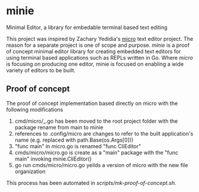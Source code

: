 
# minie

Minimal Editor, a library for embedable terminal based text editing

This project was inspired by Zachary Yedidia's [micro](https://github.com/zyedidia/micro) text editor project.
The reason for a separate project is one of scope and purpose. _minie_ is a proof of concept minimal editor library
for creating embedded text editors for using terminal based applications such as REPLs written in Go. Where
_micro_ is focusing on producing one editor, minie is focused on enabling a wide variety of editors to be
built.

## Proof of concept

The proof of concept implementation based directly on micro with the following modifications

1. cmd/micro/_.go has been moved to the root project folder with the package rename from main to minie
2. references to .config/micro are changes to refer to the built application's name (e.g. replaced with path.Base(os.Args[0]))
3. "func main" in micro.go is renamed "func CliEditor"
4. cmds/micro/micro.go is create as a "main" package with the "func main" invoking minie.CliEditor()
5. go run cmds/micro/micro.go yeilds a version of micro with the new file organization

This process has been automated in _scripts/mk-proof-of-concept.sh_.



